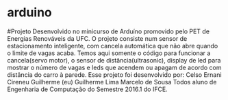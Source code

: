 # arduino

#Projeto Desenvolvido no minicurso de Arduíno promovido pelo PET de Energias Renováveis da UFC.
O projeto consiste num sensor de estacionamento inteligente, com cancela automática que não abre quando o limite de vagas acaba.
Temos aqui somente o código para funcionar a cancela(servo motor), o sensor de distância(ultrasonic), display de led para mostrar o número de vagas e leds que acendem ou apagam de acordo com distância do carro à parede.
Esse projeto foi desenvolvido por:
Celso Ernani
Cireneu Guilherme (eu)
Guilherme Lima
Marcelo de Sousa
Todos aluno de Engenharia de Computação do Semestre 2016.1 do IFCE.
